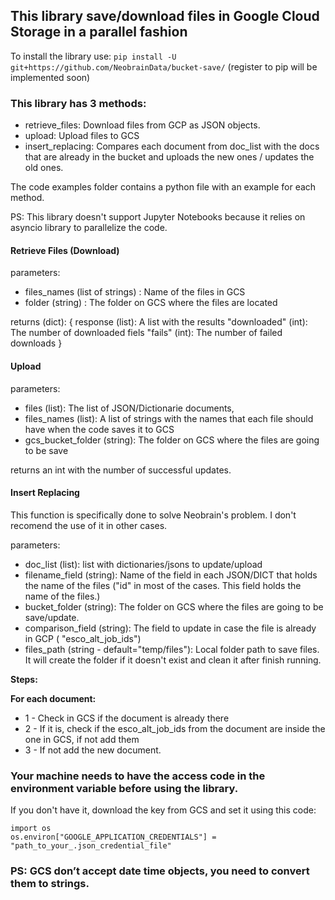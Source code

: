 ## This library save/download files in Google Cloud Storage in a parallel fashion

To install the library use: `pip install -U  git+https://github.com/NeobrainData/bucket-save/` (register to pip will be implemented soon)


### This library has 3 methods: 

* retrieve_files: Download files from GCP as JSON objects.
* upload: Upload files to GCS
* insert_replacing: Compares each document from doc_list with the docs that are already in the bucket and uploads the new ones / updates the old ones.

The code examples folder contains a python file with an example for each method. 

PS: This library doesn't support Jupyter Notebooks because it relies on asyncio library to parallelize the code.


#### Retrieve Files (Download)

parameters:
* files_names (list of strings) : Name of the files in GCS
* folder (string) : The folder on GCS where the files are located

returns (dict):
{
    response (list): A list with the results
    "downloaded" (int): The number of downloaded fiels
    "fails" (int): The number of failed downloads
}

#### Upload

parameters:
* files (list): The list of JSON/Dictionarie documents,
* files_names (list): A list of strings with the names that each file should have when the code saves it to GCS
* gcs_bucket_folder (string): The folder on GCS where the files are going to be save

returns an int with the number of successful updates.



#### Insert Replacing

This function is specifically done to solve Neobrain's problem. I don't recomend the use of it in other cases.

parameters:
* doc_list (list): list with dictionaries/jsons to update/upload
* filename_field (string):  Name of the field in each JSON/DICT that holds the name of the files ("id" in most of the cases. This field holds the name of the files.)
* bucket_folder (string): The folder on GCS where the files are going to be save/update.
* comparison_field (string): The field to update in case the file is already in GCP ( "esco_alt_job_ids")
* files_path (string - default="temp/files"): Local folder path to save files. It will create the folder if it doesn't exist and clean it after finish running.

**Steps:**

**For each document:**

* 1 - Check in GCS if the document is already there
* 2 - If it is, check if the esco_alt_job_ids from the document are inside the one in GCS, if not add them
* 3 - If not add the new document.



### Your machine needs to have the access code in the environment variable before using the library.

If you don't have it, download the key from GCS and set it using this code:
```
import os
os.environ["GOOGLE_APPLICATION_CREDENTIALS"] = "path_to_your_.json_credential_file"
```

### PS: GCS don’t accept date time objects, you need to convert them to strings.